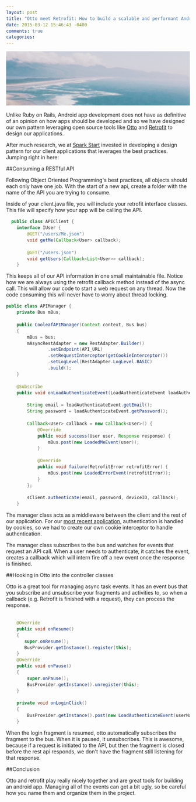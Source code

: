 ```yaml
---
layout: post
title: "Otto meet Retrofit: How to build a scalable and performant Android application"
date: 2015-03-12 15:46:43 -0400
comments: true
categories: 
---
```

<img src="/images/beach2.jpg" title="Otto meet Retrofit: How to build a scalable and performant Android application" class="banner-img"  />

Unlike Ruby on Rails, Android app development does not have as definitive of an opinion on how apps should be developed and so we have designed our own pattern leveraging open source tools like [Otto](http://square.github.io/otto/) and [Retrofit](http://square.github.io/retrofit/) to design our applications.

After much research, we at [Spark Start](http://sparkstart.io) invested in developing a design pattern for our client applications that leverages the best practices.  Jumping right in here:

##Consuming a RESTful API

Following Object Oriented Programming's best practices, all objects should each only have one job.  With the start of a new api, create a folder with the name of the API you are trying to consume.

Inside of your client.java file, you will include your retrofit interface classes.  This file will specify how your app will be calling the API.

```java APIClient.java
  public class APIClient {
    interface IUser {
        @GET("/users/Me.json")
        void getMe(Callback<User> callback);

        @GET("/users.json")
        void getUsers(Callback<List<User>> callback);
    }
```

This keeps all of our API information in one small maintainable file.  Notice how we are always using the retrofit callback method instead of the async call.  This will allow our code to start a web request on any thread.  Now the code consuming this will never have to worry about thread locking.

```java APIManager.java
public class APIManager {
    private Bus mBus;

    public CooleafAPIManager(Context context, Bus bus)
    {
        mBus = bus;
        mAsyncRestAdapter = new RestAdapter.Builder()
                .setEndpoint(API_URL)
                .setRequestInterceptor(getCookieInterceptor())
                .setLogLevel(RestAdapter.LogLevel.BASIC)
                .build();
    }

    @Subscribe
    public void onLoadAuthenticateEvent(LoadAuthenticateEvent loadAuthenticateEvent) {

        String email = loadAuthenticateEvent.getEmail();
        String password = loadAuthenticateEvent.getPassword();

        Callback<User> callback = new Callback<User>() {
            @Override
            public void success(User user, Response response) {
                mBus.post(new LoadedMeEvent(user));
            }

            @Override
            public void failure(RetrofitError retrofitError) {
                mBus.post(new LoadedErrorEvent(retrofitError));
            }
        };

        sClient.authenticate(email, password, deviceID, callback);
    }

```

The manager class acts as a middleware between the client and the rest of our application.  For our [most recent application](http://cooleaf.com), authentication is handled by cookies, so we had to create our own cookie interceptor to handle authentication.

The manager class subscribes to the bus and watches for events that request an API call.  When a user needs to authenticate, it catches the event, creates a callback which will intern fire off a new event once the response is finished.



##Hooking in Otto into the controller classes

Otto is a great tool for managing async task events.  It has an event bus that you subscribe and unsubscribe your fragments and activities to, so when a callback (e.g. Retrofit is finished with a request), they can process the response.


```java LoginFragment.java

    @Override
    public void onResume()
    {
       super.onResume();
       BusProvider.getInstance().register(this);
    }
    @Override
    public void onPause()
    {
        super.onPause();
        BusProvider.getInstance().unregister(this);
    }

    private void onLoginClick()
    {
        BusProvider.getInstance().post(new LoadAuthenticateEvent(userName,password));
    }

```

When the login fragment is resumed, otto automatically subscribes the fragment to the bus.  When it is paused, it unsubscribes.  This is awesome, because if a request is initiated to the API, but then the fragment is closed before the rest api responds, we don't have the fragment still listening for that response.

##Conclusion

Otto and retrofit play really nicely together and are great tools for building an android app.  Managing all of the events can get a bit ugly, so be careful how you name them and organize them in the project.
